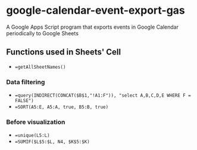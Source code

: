 # google-calendar-event-export-gas
A Google Apps Script program that exports events in Google Calendar periodically to Google Sheets

## Functions used in Sheets' Cell
- `=getAllSheetNames()`
### Data filtering
- `=query(INDIRECT(CONCAT($B$1,"!A1:F")), "select A,B,C,D,E WHERE F = FALSE")`
- `=SORT(A5:E, A5:A, true, B5:B, true)`
### Before visualization
- `=unique(L5:L)`
- `=SUMIF($L$5:$L, N4, $K$5:$K)`

